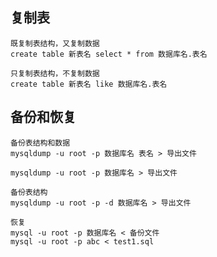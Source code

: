 ## 复制表

	既复制表结构，又复制数据
	create table 新表名 select * from 数据库名.表名
	
	只复制表结构，不复制数据
	create table 新表名 like 数据库名.表名


## 备份和恢复

	备份表结构和数据
	mysqldump -u root -p 数据库名 表名 > 导出文件
	
	mysqldump -u root -p 数据库名 > 导出文件
	
	备份表结构
	mysqldump -u root -p -d 数据库名 > 导出文件
	
	恢复
	mysql -u root -p 数据库名 < 备份文件
	mysql -u root -p abc < test1.sql




